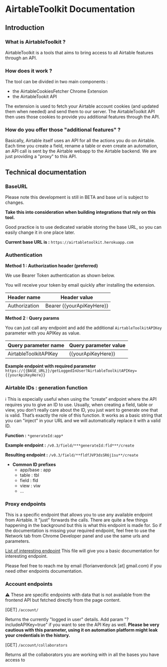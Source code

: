 # AirtableToolkit Documentation

## Introduction

### What is AirtableToolkit ?

AirtableToolkit is a tools that aims to bring access to all Airtable features through an API.

### How does it work ?

The tool can be divided in two main components :
- the AirtableCookiesFetcher Chrome Extension
- the AirtableTookit API

The extension is used to fetch your Airtable account cookies (and updated them when needed) and send them to our server.
The AirtableToolkit API then uses those cookies to provide you additional features through the API.

### How do you offer those "additional features" ?

Basically, Airtable itself uses an API for all the actions you do on Airtable.
Each time you create a field, rename a table or even create an automation, an API call is sent by the Airtable webapp to the Airtable backend.
We are just providing a "proxy" to this API.

## Technical documentation

### BaseURL

Please note this development is still in BETA and base url is subject to changes.

**Take this into consideration when building integrations that rely on this tool.**

Good practice is to use dedicated variable storing the base URL, so you can easily change it in one place later.

**Current base URL is :**
`https://airtabletoolkit.herokuapp.com`

### Authentication

**Method 1 : Authorization header (preferred)**

We use Bearer Token authentication as shown below.

You will receive your token by email quickly after installing the extension.

| Header name | Header value |
| --- | --- |
| Authorization | Bearer {{yourApiKeyHere}} |

**Method 2 : Query params**

You can just call any endpoint and add the additional `AirtableToolkitAPIKey` parameter with you APIKey as value.

| Query parameter name | Query parameter value |
| --- | --- |
| AirtableToolkitAPIKey | {{yourApiKeyHere}} |

**Example endpoint with required parameter**
`https://{{BASE_URL}}/getLoggedInUser?AirtableToolkitAPIKey={{yourApiKeyHere}}`

### Airtable IDs : generation function

<aside>
ℹ️ This is especially useful when using the “create” endpoint where the API requires you to give an ID to use.
Usually, when creating a field, table or view, you don’t really care about the ID, you just want to generate one that is valid. That’s exactly the role of this function.
It works as a basic string that you can "inject" in your URL and we will automatically replace it with a valid ID.
</aside>

**Function :** `*generateId:app*`

**Example endpoint :** `/v0.3/field/***generateId:fld***/create`

**Resulting endpoint :** `/v0.3/field/**fldfJVP3dsSR6j1su**/create`

- **Common ID prefixes**
    - app/base : app
    - table : tbl
    - field : fld
    - view : viw
    - …

### Proxy endpoints

This is a specific endpoint that allows you to use any available endpoint from Airtable.
It "just" forwards the calls. There are quite a few things happening in the background but this is what this endpoint is made for.
So if the documentation is missing your required endpoint, feel free to use the Network tab from Chrome Developer panel and use the same urls and parameters.

[List of interesting endpoint](./autogenerated_2022-07-28T20%3A50%3A47.463Z.md)
This file will give you a basic documentation for interesting endpoint.

Please feel free to reach me by email (florianverdonck [at] gmail.com) if you need other endpoints documentation.

### Account endpoints

⚠️ These are specific endpoints with data that is not available from the frontend API but fetched directly from the page content.

[GET] `/account/`

Returns the currently "logged in user" details.
Add param "?includeAPIKey=true" if you want to see the API Key as well.
**Please be very cautious with this parameter, using it on automation platform might leak your credentials in the history.**

[GET] `/account/collaborators`

Returns all the collaborators you are working with in all the bases you have access to